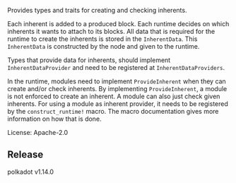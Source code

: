 Provides types and traits for creating and checking inherents.

Each inherent is added to a produced block. Each runtime decides on which inherents it
wants to attach to its blocks. All data that is required for the runtime to create the inherents
is stored in the `InherentData`. This `InherentData` is constructed by the node and given to
the runtime.

Types that provide data for inherents, should implement `InherentDataProvider` and need to be
registered at `InherentDataProviders`.

In the runtime, modules need to implement `ProvideInherent` when they can create and/or check
inherents. By implementing `ProvideInherent`, a module is not enforced to create an inherent.
A module can also just check given inherents. For using a module as inherent provider, it needs
to be registered by the `construct_runtime!` macro. The macro documentation gives more
information on how that is done.

License: Apache-2.0


## Release

polkadot v1.14.0
